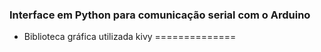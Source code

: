 ### Interface em Python para comunicação serial com o Arduino

* Biblioteca gráfica utilizada kivy
==============
